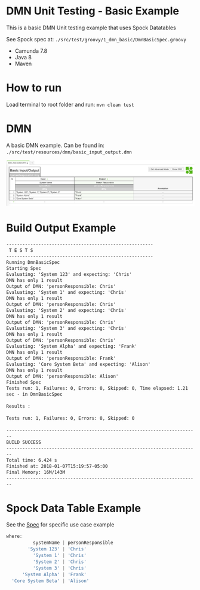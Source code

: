 # DMN Unit Testing - Basic Example

This is a basic DMN Unit testing example that uses Spock Datatables

See Spock spec at: `./src/test/groovy/1_dmn_basic/DmnBasicSpec.groovy`

- Camunda 7.8
- Java 8
- Maven

# How to run

Load terminal to root folder and run: `mvn clean test`

# DMN

A basic DMN example.
Can be found in: `./src/test/resources/dmn/basic_input_output.dmn`

![DMN](./src/test/resources/dmn/basic_input_output.png)

# Build Output Example

```
-------------------------------------------------------
 T E S T S
-------------------------------------------------------
Running DmnBasicSpec
Starting Spec
Evaluating: 'System 123' and expecting: 'Chris'
DMN has only 1 result
Output of DMN: 'personResponsible: Chris'
Evaluating: 'System 1' and expecting: 'Chris'
DMN has only 1 result
Output of DMN: 'personResponsible: Chris'
Evaluating: 'System 2' and expecting: 'Chris'
DMN has only 1 result
Output of DMN: 'personResponsible: Chris'
Evaluating: 'System 3' and expecting: 'Chris'
DMN has only 1 result
Output of DMN: 'personResponsible: Chris'
Evaluating: 'System Alpha' and expecting: 'Frank'
DMN has only 1 result
Output of DMN: 'personResponsible: Frank'
Evaluating: 'Core System Beta' and expecting: 'Alison'
DMN has only 1 result
Output of DMN: 'personResponsible: Alison'
Finished Spec
Tests run: 1, Failures: 0, Errors: 0, Skipped: 0, Time elapsed: 1.21 sec - in DmnBasicSpec

Results :

Tests run: 1, Failures: 0, Errors: 0, Skipped: 0

------------------------------------------------------------------------
BUILD SUCCESS
------------------------------------------------------------------------
Total time: 6.424 s
Finished at: 2018-01-07T15:19:57-05:00
Final Memory: 16M/143M
------------------------------------------------------------------------
```

# Spock Data Table Example

See the [Spec](https://github.com/DigitalState/Camunda-Spock-Testing/blob/master/DMN/src/test/groovy/1_dmn_basic/DmnBasicSpec.groovy#L69) for specific use case example

```groovy
where:
          systemName | personResponsible
        'System 123' | 'Chris'
          'System 1' | 'Chris'
          'System 2' | 'Chris'
          'System 3' | 'Chris'
      'System Alpha' | 'Frank'
  'Core System Beta' | 'Alison'
```